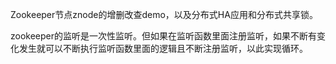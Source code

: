Zookeeper节点znode的增删改查demo，以及分布式HA应用和分布式共享锁。

zookeeper的监听是一次性监听。但如果在监听函数里面注册监听，如果不断有变化发生就可以不断执行监听函数里面的逻辑且不断注册监听，以此实现循环。